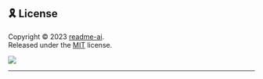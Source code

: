## 🎗 License

Copyright © 2023 [readme-ai][readme-ai]. <br />
Released under the [MIT][license] license.

<div align="left">

[![][to-the-top]](#top)

</div>

<!-- REFERENCE LINKS -->

<!-- README-AI RESOURCES -->
[readme-ai]: https://github.com/eli64s/readme-ai
[readme-ai-streamlit]: https://github.com/eli64s/readme-ai-streamlit
[actions]: https://github.com/eli64s/readme-ai/actions
[codecov]: https://app.codecov.io/gh/eli64s/readme-ai
[docs]: https://eli64s.github.io/readme-ai
[github-discussions]: https://github.com/eli64s/readme-ai/discussions
[github-issues]: https://github.com/eli64s/readme-ai/issues
[github-pulls]: https://github.com/eli64s/readme-ai/pulls
[mit]: https://opensource.org/license/mit
[pepy]: https://www.pepy.tech/projects/readmeai
[contributing]: https://github.com/eli64s/readme-ai/blob/main/CONTRIBUTING.md
[license]: https://github.com/eli64s/readme-ai/blob/main/LICENSE
[to-the-top]: https://img.shields.io/badge/Return-5D4ED3?style=flat&logo=ReadMe&logoColor=white

<!-- README-AI DEMOS -->
[cli-demo]: https://github.com/user-attachments/assets/e1198922-5233-4a44-a5a8-15fa1cc4e2d7
[streamlit-demo]: https://github.com/user-attachments/assets/c3f60665-4768-4baa-8e31-6b6e8c4c9248

<!-- THIRD-PARTY RESOURCES -->
[docker-shield]: https://img.shields.io/badge/Docker-2496ED.svg?style=flat&logo=Docker&logoColor=white
[docker-link]: https://hub.docker.com/r/zeroxeli/readme-ai
[python-link]: https://www.python.org/
[pip-link]: https://pip.pypa.io/en/stable/
[pypi-shield]: https://img.shields.io/badge/PyPI-3775A9.svg?style=flat&logo=PyPI&logoColor=white
[pypi-link]: https://pypi.org/project/readmeai/
[pipx-shield]: https://img.shields.io/badge/pipx-2CFFAA.svg?style=flat&logo=pipx&logoColor=black
[pipx-link]: https://pipx.pypa.io/stable/
[uv-link]: https://docs.astral.sh/uv/
[pytest-shield]: https://img.shields.io/badge/Pytest-0A9EDC.svg?style=flat&logo=Pytest&logoColor=white
[pytest-link]: https://docs.pytest.org/en/7.1.x/contents.html
[nox-link]: https://nox.thea.codes/en/stable/
[streamlit-link]: https://readme-ai.streamlit.app/

<!-- BADGES & ICONS -->
[shieldsio]: https://shields.io/
[simple-icons]: https://simpleicons.org/
[skill-icons]: https://github.com/tandpfun/skill-icons
[github-profile-badges]: https://github.com/Aveek-Saha/GitHub-Profile-Badges
[markdown-badges]: https://github.com/Ileriayo/markdown-badges
[css-icons]: https://github.com/astrit/css.gg

[python-svg]: https://raw.githubusercontent.com/eli64s/readme-ai/5ba3f704de2795e32f9fdb67e350caca87975a66/docs/docs/assets/svg/python.svg
[pipx-svg]: https://raw.githubusercontent.com/eli64s/readme-ai/5ba3f704de2795e32f9fdb67e350caca87975a66/docs/docs/assets/svg/pipx.svg
[uv-svg]: https://raw.githubusercontent.com/eli64s/readme-ai/5ba3f704de2795e32f9fdb67e350caca87975a66/docs/docs/assets/svg/astral.svg
[docker-svg]: https://raw.githubusercontent.com/eli64s/readme-ai/3052baaca03db99d00808acfec43a44e81ecbf7f/docs/docs/assets/svg/docker.svg
[git-svg]: https://raw.githubusercontent.com/eli64s/readme-ai/5ba3f704de2795e32f9fdb67e350caca87975a66/docs/docs/assets/svg/git.svg
[bash-svg]: https://raw.githubusercontent.com/eli64s/readme-ai/5ba3f704de2795e32f9fdb67e350caca87975a66/docs/docs/assets/svg/gnubash.svg
[poetry-svg]: https://raw.githubusercontent.com/eli64s/readme-ai/5ba3f704de2795e32f9fdb67e350caca87975a66/docs/docs/assets/svg/poetry.svg
[streamlit-svg]: https://raw.githubusercontent.com/eli64s/readme-ai/5ba3f704de2795e32f9fdb67e350caca87975a66/docs/docs/assets/svg/streamlit.svg

<!-- GIT HOST PROVIDERS -->
[file-system]: https://en.wikipedia.org/wiki/File_system
[github]: https://github.com/
[gitlab]: https://gitlab.com/
[bitbucket]: https://bitbucket.org/

<!-- LLM API PROVIDERS -->
[anthropic]: https://docs.anthropic.com/en/home
[gemini]: https://ai.google.dev/tutorials/python_quickstart
[ollama]: https://github.com/ollama/ollama
[openai]: https://platform.openai.com/docs/quickstart/account-setup:

<!-- EXAMPLES: INPUT REPOSITORIES -->
[readme-ai]: https://github.com/eli64s/readme-ai
[pyflink]: https://github.com/eli64s/pyflink-poc
[postgres]: https://github.com/jwills/buenavista
[java]: https://github.com/avjinder/Minimal-Todo
[kotlin]: https://github.com/rumaan/file.io-Android-Client
[docker-golang]: https://github.com/olliefr/docker-gs-ping
[vercel]: https://github.com/PiyushSuthar/github-readme-quotes
[streamlit]: https://github.com/eli64s/readme-ai-streamlit
[fastapi]: https://github.com/FerrariDG/async-ml-inference
[litellm]: https://github.com/BerriAI/litellm

<!-- EXAMPLES: OUTPUT README FILES -->
[examples-directory]: https://github.com/eli64s/readme-ai/tree/main/examples
[default]: https://github.com/eli64s/readme-ai/blob/main/examples/readme-ai.md
[ascii-header]: https://github.com/eli64s/readme-ai/blob/main/examples/headers/ascii.md
[classic-header]: https://github.com/eli64s/readme-ai/blob/main/examples/headers/classic.md 
[compact-header]: https://github.com/eli64s/readme-ai/blob/main/examples/headers/compact.md 
[modern-header]: https://github.com/eli64s/readme-ai/blob/main/examples/headers/modern.md 
[svg-banner]: https://github.com/eli64s/readme-ai/blob/main/examples/banners/svg-banner.md 
[dalle-logo]: https://github.com/eli64s/readme-ai/blob/main/examples/logos/dalle.md
[readme-kotlin]: https://github.com/eli64s/readme-ai/blob/main/examples/readme-kotlin.md 
[for-the-badge]: https://github.com/eli64s/readme-ai/blob/main/examples/readme-docker-go.md 
[fastapi-redis]: https://github.com/eli64s/readme-ai/blob/main/examples/readme-fastapi-redis.md 
[offline-mode]: https://github.com/eli64s/readme-ai/blob/main/examples/offline-mode/readme-litellm.md

---

<!-- REFERENCE LINKS -->
[license]: https://github.com/eli64s/readme-ai/blob/main/LICENSE
[readme-ai]: https://github.com/eli64s/readme-ai
[to-the-top]: https://img.shields.io/badge/Return-5D4ED3?style=flat&logo=ReadMe&logoColor=white

